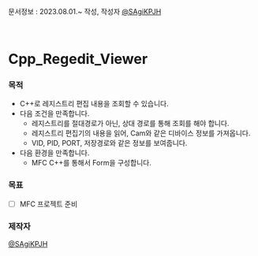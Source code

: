 문서정보 : 2023.08.01.~ 작성, 작성자 [@SAgiKPJH](https://github.com/SAgiKPJH)

<br>

# Cpp_Regedit_Viewer


### 목적
- C++로 레지스트리 편집 내용을 조회할 수 있습니다.
- 다음 조건을 만족합니다.
  - 레지스트리를 절대경로가 아닌, 상대 경로를 통해 조회를 해야 합니다.
  - 레지스트리 편집기의 내용을 읽어, Cam와 같은 디바이스 정보를 가져옵니다.
  - VID, PID, PORT, 저장경로와 같은 정보를 보여줍니다.
- 다음 환경을 만족합니다.
  - MFC C++를 통해서 Form을 구성합니다.

### 목표
- [ ] MFC 프로젝트 준비

### 제작자
[@SAgiKPJH](https://github.com/SAgiKPJH)
